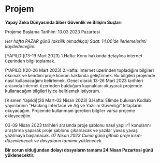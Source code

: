 # Projem
**Yapay Zeka Dünyasında Siber Güvenlik ve Bilişim Suçları**

Projeme Başlama Tarihim: 13.03.2023 Pazartesi

*Her hafta PAZAR günü (aksilik olmadıkça) Saat: 14.00'de ilerlemelerimi kaydedeceğim.*

[YAPILDI](13-19 Mart 2023) 1.Hafta: Konu hakkında detaylıca internet üzerinden bilgi toplamak. 

[YAPILDI](20-26 Mart 2023) 2.Hafta: İnternet üzerinden topladığım bilgileri okumak ve kendimi proje konum hakkında geliştirmek. Bu bilgileri projemde nasıl kullanacağımı belirlemek.
Genel olarak 13-26 Mart 2023 tarihleri arasında internet üzerinden bulduğum kaynakları okuyarak projemde kullanacağım bilgileri iyice belirlemek istiyorum.

[Kısmen Yapıldı](26 Mart-02 Nisan 2023) 3.Hafta: Elimde bulunan Kodlab yayınlarının "Hacking İnterface ve Ağ ve Yazılım Güvenliği" kitaplarını okuyacağım. Projemde kullanmam gereken bilgiler varsa projeme ekleyeceğim.

03-09 Nisan 2023 tarihleri arasında proje şablonu nasıl yapılır? konularını araştırma yaparak proje şablonu çıkarılacak ve yazılar yavaş yavaş yazılmaya başlanacak.
*07 Nisan 2023 Cuma günü github proje kısmı düzenlenecek ve dosyaların tamamı yüklenecek.*

**Bir sorun olduğundan dolayı dosyaların tamamı 24 Nisan Pazartesi günü yüklenecektir.**
